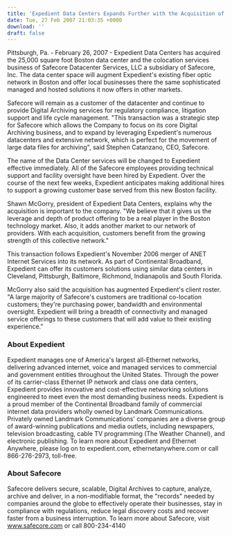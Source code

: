 ```yaml
---
title: 'Expedient Data Centers Expands Further with the Acquisition of Boston-based Datacenter'
date: Tue, 27 Feb 2007 21:03:35 +0000
download: ''
draft: false
---
```


Pittsburgh, Pa. - February 26, 2007 - Expedient Data Centers has acquired the 25,000 square foot Boston data center and the colocation services business of Safecore Datacenter Services, LLC a subsidiary of Safecore, Inc. The data center space will augment Expedient's existing fiber optic network in Boston and offer local businesses there the same sophisticated managed and hosted solutions it now offers in other markets.

Safecore will remain as a customer of the datacenter and continue to provide Digital Archiving services for regulatory compliance, litigation support and life cycle management. "This transaction was a strategic step for Safecore which allows the Company to focus on its core Digital Archiving business, and to expand by leveraging Expedient's numerous datacenters and extensive network, which is perfect for the movement of large data files for archiving", said Stephen Catanzano, CEO, Safecore.

The name of the Data Center services will be changed to Expedient effective immediately. All of the Safecore employees providing technical support and facility oversight have been hired by Expedient. Over the course of the next few weeks, Expedient anticipates making additional hires to support a growing customer base served from this new Boston facility.

Shawn McGorry, president of Expedient Data Centers, explains why the acquisition is important to the company. "We believe that it gives us the leverage and depth of product offering to be a real player in the Boston technology market. Also, it adds another market to our network of providers. With each acquisition, customers benefit from the growing strength of this collective network."

This transaction follows Expedient's November 2006 merger of ANET Internet Services into its network. As part of Continental Broadband, Expedient can offer its customers solutions using similar data centers in Cleveland, Pittsburgh, Baltimore, Richmond, Indianapolis and South Florida.

McGorry also said the acquisition has augmented Expedient's client roster. "A large majority of Safecore's customers are traditional co-location customers; they're purchasing power, bandwidth and environmental oversight. Expedient will bring a breadth of connectivity and managed service offerings to these customers that will add value to their existing experience."

### About Expedient

Expedient manages one of America's largest all-Ethernet networks, delivering advanced internet, voice and managed services to commercial and government entities throughout the United States. Through the power of its carrier-class Ethernet IP network and class one data centers, Expedient provides innovative and cost-effective networking solutions engineered to meet even the most demanding business needs. Expedient is a proud member of the Continental Broadband family of commercial internet data providers wholly owned by Landmark Communications. Privately owned Landmark Communications' companies are a diverse group of award-winning publications and media outlets, including newspapers, television broadcasting, cable TV programming (The Weather Channel), and electronic publishing. To learn more about Expedient and Ethernet Anywhere, please log on to expedient.com, ethernetanywhere.com or call 866-276-2973, toll-free.

### About Safecore

Safecore delivers secure, scalable, Digital Archives to capture, analyze, archive and deliver, in a non-modifiable format, the "records" needed by companies around the globe to effectively operate their businesses, stay in compliance with regulations, reduce legal discovery costs and recover faster from a business interruption. To learn more about Safecore, visit www.safecore.com or call 800-234-4140